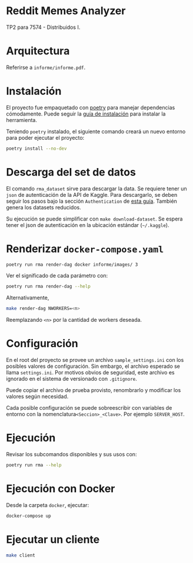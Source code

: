 # Reddit Memes Analyzer
TP2 para 7574 - Distribuidos I.

# Arquitectura
Referirse a `informe/informe.pdf`.

# Instalación
El proyecto fue empaquetado con [poetry](https://python-poetry.org/) para manejar dependencias cómodamente. Puede seguir la [guía de instalación](https://python-poetry.org/docs/#installation) para instalar la herramienta.

Teniendo `poetry` instalado, el siguiente comando creará un nuevo entorno para poder ejecutar el proyecto:

```bash
poetry install --no-dev
```

# Descarga del set de datos
El comando `rma_dataset` sirve para descargar la data. Se requiere tener un `json` de autenticación de la API de Kaggle. Para descargarlo, se deben seguir los pasos bajo la sección `Authentication` de [esta guía](https://www.kaggle.com/docs/api). También genera los datasets reducidos.

Su ejecución se puede simplificar con `make download-dataset`. Se espera tener el json de autenticación en la ubicación estándar (`~/.kaggle`).

# Renderizar `docker-compose.yaml`
```bash
poetry run rma render-dag docker informe/images/ 3
```

Ver el significado de cada parámetro con:
```bash
poetry run rma render-dag --help
```

Alternativamente,
```bash
make render-dag NWORKERS=<n>
```

Reemplazando `<n>` por la cantidad de workers deseada.

# Configuración
En el root del proyecto se provee un archivo `sample_settings.ini` con los posibles valores de configuración. Sin embargo, el archivo esperado se llama `settings.ini`. Por motivos obvios de seguridad, este archivo es ignorado en el sistema de versionado con `.gitignore`.

Puede copiar el archivo de prueba provisto, renombrarlo y modificar los valores según necesidad.

Cada posible configuración se puede sobreescribir con variables de entorno con la nomenclatura`<Seccion>_<Clave>`. Por ejemplo `SERVER_HOST`.

# Ejecución
Revisar los subcomandos disponibles y sus usos con:

```bash
poetry run rma --help
```

# Ejecución con Docker
Desde la carpeta `docker`, ejecutar:

```bash
docker-compose up
```

# Ejecutar un cliente
```bash
make client
```
